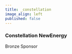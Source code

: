 ```yaml
---
title: _constellation
image_align: left
published: false
---
```


### Constellation NewEnergy
Bronze Sponsor